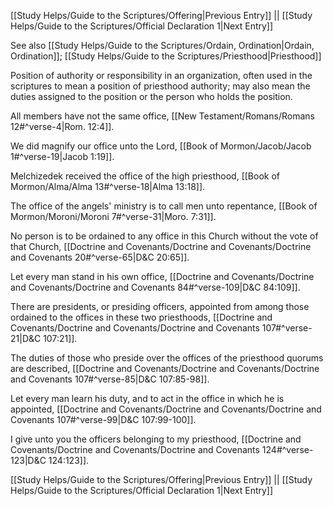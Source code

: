 [[Study Helps/Guide to the Scriptures/Offering|Previous Entry]]  ||  [[Study Helps/Guide to the Scriptures/Official Declaration 1|Next Entry]]

 See also [[Study Helps/Guide to the Scriptures/Ordain, Ordination|Ordain, Ordination]]; [[Study Helps/Guide to the Scriptures/Priesthood|Priesthood]]

 Position of authority or responsibility in an organization, often used in the scriptures to mean a position of priesthood authority; may also mean the duties assigned to the position or the person who holds the position.

 All members have not the same office, [[New Testament/Romans/Romans 12#^verse-4|Rom. 12:4]].

 We did magnify our office unto the Lord, [[Book of Mormon/Jacob/Jacob 1#^verse-19|Jacob 1:19]].

 Melchizedek received the office of the high priesthood, [[Book of Mormon/Alma/Alma 13#^verse-18|Alma 13:18]].

 The office of the angels' ministry is to call men unto repentance, [[Book of Mormon/Moroni/Moroni 7#^verse-31|Moro. 7:31]].

 No person is to be ordained to any office in this Church without the vote of that Church, [[Doctrine and Covenants/Doctrine and Covenants/Doctrine and Covenants 20#^verse-65|D&C 20:65]].

 Let every man stand in his own office, [[Doctrine and Covenants/Doctrine and Covenants/Doctrine and Covenants 84#^verse-109|D&C 84:109]].

 There are presidents, or presiding officers, appointed from among those ordained to the offices in these two priesthoods, [[Doctrine and Covenants/Doctrine and Covenants/Doctrine and Covenants 107#^verse-21|D&C 107:21]].

 The duties of those who preside over the offices of the priesthood quorums are described, [[Doctrine and Covenants/Doctrine and Covenants/Doctrine and Covenants 107#^verse-85|D&C 107:85-98]].

 Let every man learn his duty, and to act in the office in which he is appointed, [[Doctrine and Covenants/Doctrine and Covenants/Doctrine and Covenants 107#^verse-99|D&C 107:99-100]].

 I give unto you the officers belonging to my priesthood, [[Doctrine and Covenants/Doctrine and Covenants/Doctrine and Covenants 124#^verse-123|D&C 124:123]].

[[Study Helps/Guide to the Scriptures/Offering|Previous Entry]]  ||  [[Study Helps/Guide to the Scriptures/Official Declaration 1|Next Entry]]